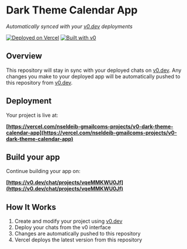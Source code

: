 # Dark Theme Calendar App

*Automatically synced with your [v0.dev](https://v0.dev) deployments*

[![Deployed on Vercel](https://img.shields.io/badge/Deployed%20on-Vercel-black?style=for-the-badge&logo=vercel)](https://vercel.com/nseldeib-gmailcoms-projects/v0-dark-theme-calendar-app)
[![Built with v0](https://img.shields.io/badge/Built%20with-v0.dev-black?style=for-the-badge)](https://v0.dev/chat/projects/vqeMMKWU0Jf)

## Overview

This repository will stay in sync with your deployed chats on [v0.dev](https://v0.dev).
Any changes you make to your deployed app will be automatically pushed to this repository from [v0.dev](https://v0.dev).

## Deployment

Your project is live at:

**[https://vercel.com/nseldeib-gmailcoms-projects/v0-dark-theme-calendar-app](https://vercel.com/nseldeib-gmailcoms-projects/v0-dark-theme-calendar-app)**

## Build your app

Continue building your app on:

**[https://v0.dev/chat/projects/vqeMMKWU0Jf](https://v0.dev/chat/projects/vqeMMKWU0Jf)**

## How It Works

1. Create and modify your project using [v0.dev](https://v0.dev)
2. Deploy your chats from the v0 interface
3. Changes are automatically pushed to this repository
4. Vercel deploys the latest version from this repository
